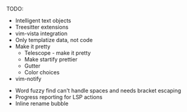 TODO:

- Intelligent text objects
- Treesitter extensions
- vim-vista integration
- Only templatize data, not code
- Make it pretty
  - Telescope - make it pretty
  - Make startify prettier
  - Gutter
  - Color choices
- vim-notify

* Word fuzzy find can't handle spaces and needs bracket escaping
* Progress reporting for LSP actions
* Inline rename bubble
